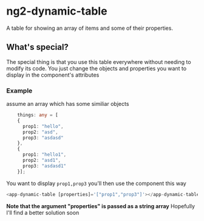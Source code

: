 # ng2-dynamic-table
A table for showing an array of items and some of their properties.

## What's special?
The special thing is that you use this table everywhere without needing to modify its code.
You just change the objects and properties you want to display in the component's attributes

### Example
assume an array which has some similiar objects
```TypeScript
    things: any = [
    {
      prop1: "hello",
      prop2: "asd",
      prop3: "asdasd"
    },
    {
      prop1: "hello1",
      prop2: "asd1",
      prop3: "asdasd1"
    }];
```
    
You want to display `prop1,prop3` you'll then use the component this way
```TypeScript
<app-dynamic-table [properties]='["prop1","prop3"]'></app-dynamic-table>
```

**Note that the argument "properties" is passed as a string array** Hopefully I'll find a better solution soon
